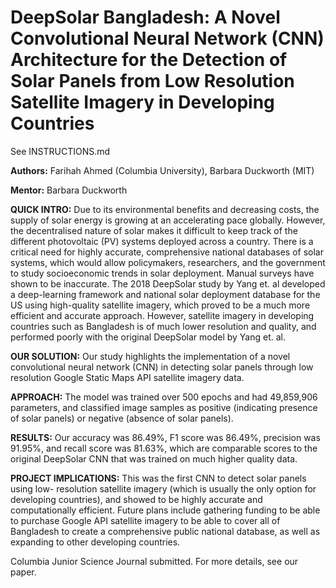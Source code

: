# DeepSolar Bangladesh: A Novel Convolutional Neural Network (CNN) Architecture for the Detection of Solar Panels from Low Resolution Satellite Imagery in Developing Countries

See INSTRUCTIONS.md

**Authors:** Farihah Ahmed  (Columbia University), Barbara Duckworth (MIT)

**Mentor:** Barbara Duckworth

**QUICK INTRO:**  Due to its environmental benefits and decreasing costs, the supply of solar energy is growing at an accelerating pace globally. However, the decentralised nature of solar makes it difficult to keep track of the different photovoltaic (PV) systems deployed across a country. There is a critical need for highly accurate, comprehensive national databases of solar systems, which would allow policymakers, researchers, and the government to study socioeconomic trends in solar deployment. Manual surveys have shown to be inaccurate. The 2018 DeepSolar study by Yang et. al developed a deep-learning framework and national solar deployment database for the US using high-quality satellite imagery, which proved to be a much more efficient and accurate approach. However,
satellite imagery in developing countries such as Bangladesh is of much lower resolution and quality, and performed poorly with the original DeepSolar model by Yang et. al. 

**OUR SOLUTION:** Our study highlights the implementation of a novel convolutional neural network (CNN) in detecting solar panels through low resolution Google Static Maps API satellite imagery data. 

**APPROACH:** The model was trained over 500 epochs and had 49,859,906 parameters, and classified image samples as positive (indicating presence of solar panels) or negative (absence of solar panels).

**RESULTS:** Our accuracy was 86.49%, F1 score was 86.49%, precision was 91.95%, and recall score was 81.63%, which are comparable scores to the original DeepSolar CNN that was trained on much higher quality
data. 

**PROJECT IMPLICATIONS:** This was the first CNN to detect solar panels using low- resolution satellite imagery (which is usually the only option for developing countries), and showed to be highly accurate
and computationally efficient. Future plans include gathering funding to be able to purchase Google API satellite imagery to be able to cover all of Bangladesh to create a comprehensive public national database, as well as expanding to other developing countries.


Columbia Junior Science Journal submitted. For more details, see our paper.
